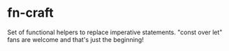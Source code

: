 # fn-craft
Set of functional helpers to replace imperative statements. "const over let" fans are welcome and that's just the beginning!
